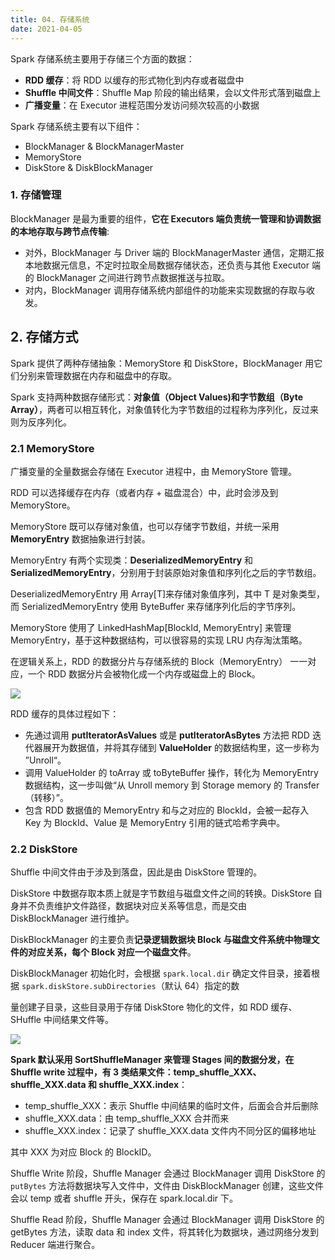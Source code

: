 ```yaml
---
title: 04. 存储系统
date: 2021-04-05
---
```


Spark 存储系统主要用于存储三个方面的数据：

- **RDD 缓存**：将 RDD 以缓存的形式物化到内存或者磁盘中
- **Shuffle 中间文件**：Shuffle Map 阶段的输出结果，会以文件形式落到磁盘上
- **广播变量**：在 Executor 进程范围分发访问频次较高的小数据

Spark 存储系统主要有以下组件：

- BlockManager & BlockManagerMaster
- MemoryStore
- DiskStore & DiskBlockManager

### 1. 存储管理

BlockManager 是最为重要的组件，**它在 Executors 端负责统一管理和协调数据的本地存取与跨节点传输**:

- 对外，BlockManager 与 Driver 端的 BlockManagerMaster 通信，定期汇报本地数据元信息，不定时拉取全局数据存储状态，还负责与其他 Executor 端的 BlockManager 之间进行跨节点数据推送与拉取。
- 对内，BlockManager 调用存储系统内部组件的功能来实现数据的存取与收发。

## 2. 存储方式

Spark 提供了两种存储抽象：MemoryStore 和 DiskStore，BlockManager 用它们分别来管理数据在内存和磁盘中的存取。

Spark 支持两种数据存储形式：**对象值（Object Values)**和**字节数组（Byte Array）**，两者可以相互转化，对象值转化为字节数组的过程称为序列化，反过来则为反序列化。

### 2.1 MemoryStore

广播变量的全量数据会存储在 Executor 进程中，由 MemoryStore 管理。

RDD 可以选择缓存在内存（或者内存 + 磁盘混合）中，此时会涉及到 MemoryStore。

MemoryStore 既可以存储对象值，也可以存储字节数组，并统一采用 **MemoryEntry** 数据抽象进行封装。

MemoryEntry 有两个实现类：**DeserializedMemoryEntry** 和 **SerializedMemoryEntry**，分别用于封装原始对象值和序列化之后的字节数组。

DeserializedMemoryEntry 用 Array[T]来存储对象值序列，其中 T 是对象类型，而 SerializedMemoryEntry 使用 ByteBuffer 来存储序列化后的字节序列。

MemoryStore 使用了 LinkedHashMap[BlockId, MemoryEntry] 来管理 MemoryEntry，基于这种数据结构，可以很容易的实现 LRU 内存淘汰策略。

在逻辑关系上，RDD 的数据分片与存储系统的 Block（MemoryEntry） 一一对应，一个 RDD 数据分片会被物化成一个内存或磁盘上的 Block。

![](https://static001.geekbang.org/resource/image/1y/0b/1yy5fd9f111f4cab0edc7cf582bd2b0b.jpg)

RDD 缓存的具体过程如下：

- 先通过调用 **putIteratorAsValues** 或是 **putIteratorAsBytes** 方法把 RDD 迭代器展开为数据值，并将其存储到 **ValueHolder** 的数据结构里，这一步称为 ”Unroll“。
- 调用 ValueHolder 的 toArray 或 toByteBuffer 操作，转化为 MemoryEntry 数据结构，这一步叫做“从 Unroll memory 到 Storage memory 的 Transfer（转移）”。
- 包含 RDD 数据值的 MemoryEntry 和与之对应的 BlockId，会被一起存入 Key 为 BlockId、Value 是 MemoryEntry 引用的链式哈希字典中。

### 2.2 DiskStore

Shuffle 中间文件由于涉及到落盘，因此是由 DiskStore 管理的。

DiskStore 中数据存取本质上就是字节数组与磁盘文件之间的转换。DiskStore 自身并不负责维护文件路径，数据块对应关系等信息，而是交由 DiskBlockManager 进行维护。

DiskBlockManager 的主要负责**记录逻辑数据块 Block 与磁盘文件系统中物理文件的对应关系，每个 Block  对应一个磁盘文件**。

DiskBlockManager 初始化时，会根据 `spark.local.dir` 确定文件目录，接着根据 `spark.diskStore.subDirectories`（默认 64）指定的数

量创建子目录，这些目录用于存储 DiskStore 物化的文件，如 RDD 缓存、SHuffle 中间结果文件等。

![](https://static001.geekbang.org/resource/image/1e/4f/1eccayy6d9b7348ceea3cf3b12913a4f.jpg)

**Spark 默认采用 SortShuffleManager 来管理 Stages 间的数据分发，在 Shuffle write 过程中，有 3 类结果文件：temp_shuffle_XXX、shuffle_XXX.data 和 shuffle_XXX.index**：

- temp_shuffle_XXX：表示 Shuffle 中间结果的临时文件，后面会合并后删除
- shuffle_XXX.data：由 temp_shuffle_XXX 合并而来
- shuffle_XXX.index：记录了 shuffle_XXX.data 文件内不同分区的偏移地址

其中 XXX 为对应 Block 的 BlockID。

Shuffle Write 阶段，Shuffle Manager 会通过 BlockManager 调用 DiskStore 的 `putBytes` 方法将数据块写入文件中，文件由 DiskBlockManager 创建，这些文件会以 temp 或者 shuffle 开头，保存在 spark.local.dir 下。

Shuffle Read 阶段，Shuffle Manager 会通过 BlockManager 调用 DiskStore 的 getBytes 方法，读取 data 和 index 文件，将其转化为数据块，通过网络分发到 Reducer 端进行聚合。